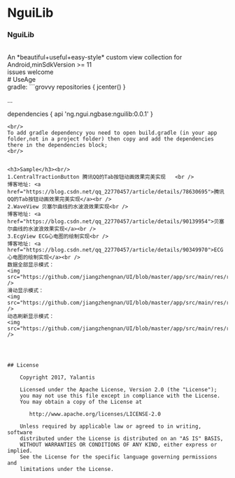 # NguiLib
<h3>NguiLib</h3><br/>
An *beautiful+useful+easy-style*  custom view collection for Android,minSdkVersion >= 11<br>
issues welcome<br/>
# UseAge
<br/>
gradle:
```grovvy
repositories {
    jcenter()
}

...

dependencies {
    api 'ng.ngui.ngbase:nguilib:0.0.1'
}
```
<br/>
To add gradle dependency you need to open build.gradle (in your app folder,not in a project folder) then copy and add the dependencies there in the dependencies block;
<br/>


<h3>Sample</h3><br/>
1.CentralTractionButton 腾讯QQ的Tab按钮动画效果完美实现   <br />
博客地址: <a href="https://blog.csdn.net/qq_22770457/article/details/78630695">腾讯QQ的Tab按钮动画效果完美实现</a><br />
2.WaveView 贝塞尔曲线的水波浪效果实现<br />
博客地址: <a href="https://blog.csdn.net/qq_22770457/article/details/90139954">贝塞尔曲线的水波浪效果实现</a><br />
3.EcgView ECG心电图的绘制实现<br />
博客地址: <a href="https://blog.csdn.net/qq_22770457/article/details/90349970">ECG心电图的绘制实现</a><br />
数据全部显示模式：
<img src="https://github.com/jiangzhengnan/UI/blob/master/app/src/main/res/raw/ecg_showall.png" />
滑动显示模式：
<img src="https://github.com/jiangzhengnan/UI/blob/master/app/src/main/res/raw/ecg_scroll.gif" />
动态刷新显示模式：
<img src="https://github.com/jiangzhengnan/UI/blob/master/app/src/main/res/raw/ecg_refresh.gif" />




## License

    Copyright 2017, Yalantis

    Licensed under the Apache License, Version 2.0 (the "License");
    you may not use this file except in compliance with the License.
    You may obtain a copy of the License at

       http://www.apache.org/licenses/LICENSE-2.0

    Unless required by applicable law or agreed to in writing, software
    distributed under the License is distributed on an "AS IS" BASIS,
    WITHOUT WARRANTIES OR CONDITIONS OF ANY KIND, either express or implied.
    See the License for the specific language governing permissions and
    limitations under the License.
